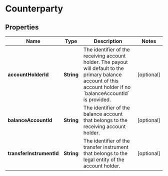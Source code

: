 

# Counterparty


## Properties

| Name | Type | Description | Notes |
|------------ | ------------- | ------------- | -------------|
|**accountHolderId** | **String** | The identifier of the receiving account holder. The payout will default to the primary balance account of this account holder if no &#x60;balanceAccountId&#x60; is provided. |  [optional] |
|**balanceAccountId** | **String** | The identifier of the balance account that belongs to the receiving account holder. |  [optional] |
|**transferInstrumentId** | **String** | The identifier of the transfer instrument that belongs to the legal entity of the account holder. |  [optional] |




